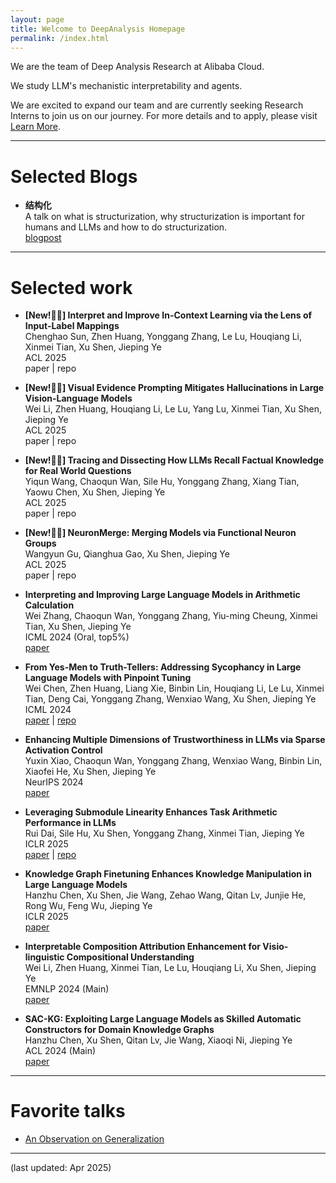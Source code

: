 ```yaml
---
layout: page
title: Welcome to DeepAnalysis Homepage
permalink: /index.html
---
```


We are the team of Deep Analysis Research at Alibaba Cloud.

We study LLM's mechanistic interpretability and agents.

We are excited to expand our team and are currently seeking Research Interns to join us on our journey. For more details and to apply, please visit [Learn More](https://careers.aliyun.com/campus/position-detail?lang=zh&positionId=9900008505).

---

# Selected Blogs

- **结构化** <br>
  A talk on what is structurization, why structurization is important for humans and LLMs and how to do structurization. <br>
  <a href="{{ site.baseurl }}{% post_url 2025-04-22-Structurization %}">blogpost</a>

---

# Selected work

- **[New!🎉🎉] Interpret and Improve In-Context Learning via the Lens of Input-Label Mappings** <br>
  Chenghao Sun, Zhen Huang, Yonggang Zhang, Le Lu, Houqiang Li, Xinmei Tian, Xu Shen, Jieping Ye <br>
  ACL 2025 <br>
    paper | repo

- **[New!🎉🎉] Visual Evidence Prompting Mitigates Hallucinations in Large Vision-Language Models** <br>
  Wei Li, Zhen Huang, Houqiang Li, Le Lu, Yang Lu, Xinmei Tian, Xu Shen, Jieping Ye <br>
  ACL 2025 <br>
    paper | repo

- **[New!🎉🎉] Tracing and Dissecting How LLMs Recall Factual Knowledge for Real World Questions** <br>
  Yiqun Wang, Chaoqun Wan, Sile Hu, Yonggang Zhang, Xiang Tian, Yaowu Chen, Xu Shen, Jieping Ye <br>
  ACL 2025 <br>
    paper | repo

- **[New!🎉🎉] NeuronMerge: Merging Models via Functional Neuron Groups** <br>
  Wangyun Gu, Qianghua Gao, Xu Shen, Jieping Ye <br>
  ACL 2025 <br>
    paper | repo

- **Interpreting and Improving Large Language Models in Arithmetic Calculation** <br>
  Wei Zhang, Chaoqun Wan, Yonggang Zhang, Yiu-ming Cheung, Xinmei Tian, Xu Shen, Jieping Ye <br>
  ICML 2024 (Oral, top5%) <br>
    [paper](https://arxiv.org/abs/2409.01659)

- **From Yes-Men to Truth-Tellers: Addressing Sycophancy in Large Language Models with Pinpoint Tuning** <br>
    Wei Chen, Zhen Huang, Liang Xie, Binbin Lin, Houqiang Li, Le Lu, Xinmei Tian, Deng Cai, Yonggang Zhang, Wenxiao Wang, Xu Shen, Jieping Ye <br>
    ICML 2024 <br>
    [paper](https://arxiv.org/abs/2409.01658) |
    [repo](https://github.com/deep-analysis-research/sycophancy-interpretability)

- **Enhancing Multiple Dimensions of Trustworthiness in LLMs via Sparse Activation Control** <br>
  Yuxin Xiao, Chaoqun Wan, Yonggang Zhang, Wenxiao Wang, Binbin Lin, Xiaofei He, Xu Shen, Jieping Ye <br>
  NeurIPS 2024 <br>
    [paper](https://arxiv.org/abs/2411.02461)

- **Leveraging Submodule Linearity Enhances Task Arithmetic Performance in LLMs** <br>
  Rui Dai, Sile Hu, Xu Shen, Yonggang Zhang, Xinmei Tian, Jieping Ye <br>
  ICLR 2025 <br>
    [paper](https://arxiv.org/abs/2504.10902) |
    [repo](https://github.com/deep-analysis-research/SLTA)
  
- **Knowledge Graph Finetuning Enhances Knowledge Manipulation in Large Language Models** <br>
  Hanzhu Chen, Xu Shen, Jie Wang, Zehao Wang, Qitan Lv, Junjie He, Rong Wu, Feng Wu, Jieping Ye <br>
  ICLR 2025 <br>
    [paper](https://openreview.net/forum?id=oMFOKjwaRS)


- **Interpretable Composition Attribution Enhancement for Visio-linguistic Compositional Understanding** <br>
  Wei Li, Zhen Huang, Xinmei Tian, Le Lu, Houqiang Li, Xu Shen, Jieping Ye <br>
  EMNLP 2024 (Main) <br>
    [paper](https://aclanthology.org/2024.emnlp-main.810.pdf)

- **SAC-KG: Exploiting Large Language Models as Skilled Automatic Constructors for Domain Knowledge Graphs** <br>
  Hanzhu Chen, Xu Shen, Qitan Lv, Jie Wang, Xiaoqi Ni, Jieping Ye <br>
  ACL 2024 (Main) <br>
    [paper](https://arxiv.org/abs/2410.02811)

---

# Favorite talks
- [An Observation on Generalization](https://www.youtube.com/watch?v=AKMuA_TVz3A)

---

(last updated: Apr 2025)
